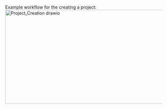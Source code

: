 Example workflow for the creating a project:
<img width="681" height="302" alt="Project_Creation drawio" src="https://github.com/user-attachments/assets/a3e3e1f2-8c61-4825-ab8b-9d2aa186b21f" />

